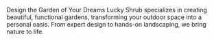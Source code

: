 Design the Garden of Your Dreams
Lucky Shrub specializes in creating beautiful, functional gardens, transforming your outdoor space into a personal oasis. From expert design to hands-on landscaping, we bring nature to life.
